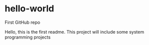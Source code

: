 # hello-world
First GitHub repo

Hello, this is the first readme. This project will include some system programming projects
